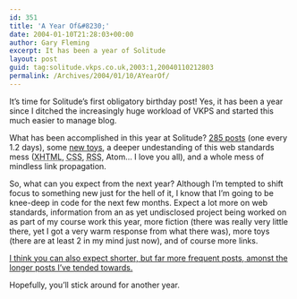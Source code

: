 ```yaml
---
id: 351
title: 'A Year Of&#8230;'
date: 2004-01-10T21:28:03+00:00
author: Gary Fleming
excerpt: It has been a year of Solitude
layout: post
guid: tag:solitude.vkps.co.uk,2003:1,20040110212803
permalink: /Archives/2004/01/10/AYearOf/
---
```

It&#8217;s time for Solitude&#8217;s first obligatory birthday post! Yes, it has been a year since I ditched the increasingly huge workload of VKPS and started this much easier to manage blog.

What has been accomplished in this year at Solitude? [285 posts](/Archives/ "285 archived posts, currently") (one every 1.2 days), some [new toys](/Code/), a deeper undestanding of this web standards mess (<acronym title="eXtensible HyperText Markup Language">XHTML</acronym>, <acronym title="Cascading Style Sheets">CSS</acronym>, <acronym title="Rich Site Summary">RSS</acronym>, Atom&#8230; I love you all), and a whole mess of mindless link propagation.

So, what can you expect from the next year? Although I&#8217;m tempted to shift focus to something new just for the hell of it, I know that I&#8217;m going to be knee-deep in code for the next few months. Expect a lot more on web standards, information from an as yet undisclosed project being worked on as part of my course work this year, more fiction (there was really very little there, yet I got a very warm response from what there was), more toys (there are at least 2 in my mind just now), and of course more links.

<ins>I think you can also expect shorter, but far more frequent posts, amonst the longer posts I&#8217;ve tended towards.</ins>

Hopefully, you&#8217;ll stick around for another year.